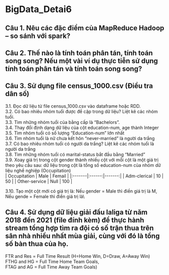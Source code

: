 # BigData_Detai6

## Câu 1. Nêu các đặc điểm của MapReduce Hadoop – so sánh với spark?
## Câu 2. Thế nào là tính toán phân tán, tính toán song song? Nếu một vài ví dụ thực tiễn sử dụng tính toán phân tán và tính toán song song?
## Câu 3. Sử dụng file census_1000.csv (Điều tra dân số)
3.1. Đọc dữ liệu từ file census_1000.csv vào dataframe hoặc RDD.  
3.2. Có bao nhiêu nhóm tuổi được đề cập trong dữ liệu? Liệt kê các nhóm tuổi.  
3.3. Tìm những nhóm tuổi của bằng cấp là “Bachelors”.  
3.4. Thay đổi định dạng dữ liệu của cột education-num, age thành Integer  
3.5. Tìm nhóm tuổi có số lượng “Education-num” lớn nhất  
3.6. Tìm nhóm tuổi là nữ chưa kết hôn “never-married” là người da trắng  
3.7. Có bao nhiêu nhóm tuổi có người da trắng? Liệt kê các nhóm tuổi là người da trắng  
3.8. Tìm những nhóm tuổi có marital-status bắt đầu bằng “Married”  
3.9. Xoay giá trị trong cột gender thành nhiều cột với mỗi cột là một giá trị theo yêu cầu sau: dữ liệu trong cột là tổng số education-num của nhóm dữ liệu nghề nghiệp (Occupitation)  
|  Occupitation  |  Male  |   Femail  |
|:-------|:------:|-------:|
|  Adm-clerical  |  10  |   50  |
|  Other-service  |  Null  |   100  | 

3.10. Tạo một cột mới có giá trị là: Nếu gender = Male thì điền giá trị là M, Nếu gende = Female thì điền giá trị là\\
## Câu 4. Sử dụng dữ liệu giải đấu laliga từ năm 2018 đến 2021 (file đính kèm) để thực hành stream tổng hợp tìm ra đội có số trận thua trên sân nhà nhiều nhất mùa giải, cùng với đó là tổng số bàn thua của họ.
FTR and Res = Full Time Result (H=Home Win, D=Draw, A=Away Win)  
FTHG and HG = Full Time Home Team Goals,  
FTAG and AG = Full Time Away Team Goals)  
